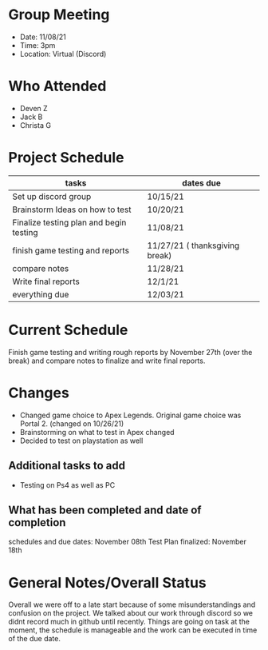 # Group Meeting

* Date: 11/08/21
* Time: 3pm
* Location: Virtual (Discord)

# Who Attended

* Deven Z
* Jack B
* Christa G

# Project Schedule
|tasks | dates due|
|------|----------|
|Set up discord group | 10/15/21| 
|Brainstorm Ideas on how to test|10/20/21|
|Finalize testing plan and begin testing| 11/08/21 |
|finish game testing and reports | 11/27/21 ( thanksgiving break)|
|compare notes| 11/28/21|
|Write final reports| 12/1/21|
|everything due| 12/03/21|


# Current Schedule

Finish game testing and writing rough reports by November 27th (over the break) and compare notes to finalize and write final reports.

# Changes

* Changed game choice to Apex Legends. Original game choice was Portal 2. (changed on 10/26/21)
* Brainstorming on what to test in Apex changed 
* Decided to test on playstation as well

## Additional tasks to add

* Testing on Ps4 as well as PC

## What has been completed and date of completion

schedules and due dates: November 08th
Test Plan finalized: November 18th

# General Notes/Overall Status

Overall we were off to a late start because of some misunderstandings and confusion on the project. 
We talked about our work through discord so we didnt record much in github until recently. Things are going on task at the moment,
the schedule is manageable and the work can be executed in time of the due date.
